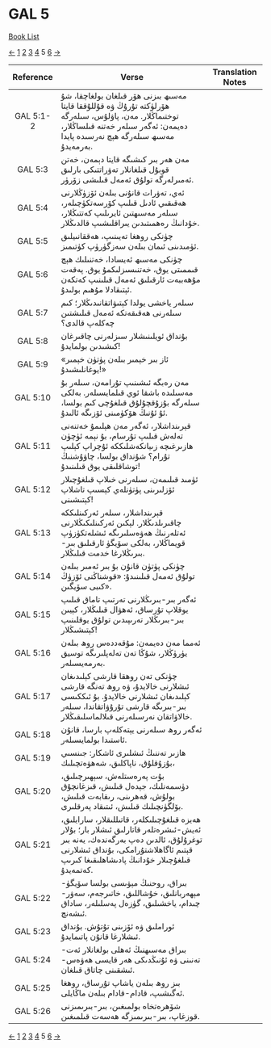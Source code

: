 # GAL 5
[Book List](../README.md)

[<-](./chapter_4.md) [1](./chapter_1.md) [2](./chapter_2.md) [3](./chapter_3.md) [4](./chapter_4.md) 5 [6](./chapter_6.md) [->](./chapter_6.md)

| Reference | Verse | Translation Notes |
|:---------:|-------|-------------------|
|GAL 5:1-2|مەسىھ بىزنى ھۆر قىلغان بولغاچقا، شۇ ھۆرلۈكتە تۇرۇڭ ۋە قۇللۇققا قايتا توختىماڭلار. مەن، پاۋلۇس، سىلەرگە دەيمەن: ئەگەر سىلەر خەتنە قىلساڭلار، مەسىھ سىلەرگە ھېچ نەرسىدە پايدا بەرمەيدۇ.||
|GAL 5:3|مەن ھەر بىر كىشىگە قايتا دېمەن، خەتن قوبۇل قىلغانلار تەۋراتتىكى بارلىق ئەمىرلەرگە تولۇق ئەمەل قىلىشى زۆرۈر.||
|GAL 5:4|ئەي، تەۋرات قانۇنى بىلەن ئۆزۈڭلارنى ھەقىقىي ئادىل قىلىپ كۆرسەتكۈچىلەر، سىلەر مەسىھتىن ئايرىلىپ كەتتىڭلار، خۇدانىڭ رەھمىتىدىن يىراقلىشىپ قالدىڭلار.||
|GAL 5:5|چۈنكى روھغا تەيىنىپ، ھەققانىيلىق ئۈمىدىنى ئىمان بىلەن سەزگۈرۈپ كۈتىمىز.||
|GAL 5:6|چۈنكى مەسىھ ئەيسادا، خەتنىلىك ھېچ قىممىتى يوق، خەتنىسىزلىكمۇ يوق. پەقەت مۇھەببەت ئارقىلىق ئەمەل قىلىنىپ كەتكەن ئېتىقادلا مۇھىم بولىدۇ.||
|GAL 5:7|سىلەر ياخشى يولدا كېتىۋاتقانىدىڭلار؛ كىم سىلەرنى ھەقىقەتكە ئەمەل قىلىشتىن چەكلەپ قالدى؟||
|GAL 5:8|بۇنداق ئويلىنىشلار سىزلەرنى چاقىرغان كىشىدىن بولمايدۇ!||
|GAL 5:9|«ئاز بىر خېمىر بىلەن پۈتۈن خېمىر يوغانلىشىدۇ!»||
|GAL 5:10|مەن رەبگە ئىشىنىپ تۇرامەن، سىلەر بۇ مەسىلىدە باشقا ئوي قىلمايسىلەر. بەلكى سىلەرگە بۇزۇقچۇلۇق قىلغۇچى كىم بولسا، ئۇ ئۇنىڭ ھۆكۈمىنى ئۆزىگە ئالىدۇ.||
|GAL 5:11|قېرىنداشلار، ئەگەر مەن ھېلىمۇ خەتنەنى تەلەش قىلىپ تۇرسام، بۇ نېمە ئۈچۈن ھازىرغىچە زىيانكەشلىككە ئۇچراپ كېلىپ تۇرام؟ شۇنداق بولسا، چاۋۇشنىڭ توشاقلىقى يوق قىلىنىدۇ!||
|GAL 5:12|ئۈمىد قىلىمەن، سىلەرنى خىلاپ قىلغۇچىلار ئۆزلىرىنى پۈتۈنلەي كېسىپ تاشلاپ كېتىشىنى!||
|GAL 5:13|قېرىنداشلار، سىلەر ئەركىنلىككە چاقىرىلدىڭلار. لېكىن ئەركىنلىكىڭلارنى ئەتلەرنىڭ ھەۋەسلىرىگە ئىشلەتكۈزۈپ قويماڭلار، بەلكى سۆيگۈ ئارقىلىق بىر-بىرىڭلارغا خدمت قىلىڭلار.||
|GAL 5:14|چۈنكى پۈتۈن قانۇن بۇ بىر ئەمىر بىلەن تولۇق ئەمەل قىلىنىدۇ: «قوشناڭنى ئۆزۈڭ كىبى سۆيگىن».||
|GAL 5:15|ئەگەر بىر-بىرىڭلارنى تەرتىپ تاماق قىلىپ يوقلاپ تۇرساق، ئەھۋال قىلىڭلار، كېيىن بىر-بىرىڭلار تەرىپىدىن تولۇق يوقلىنىپ كېتىشىڭلار!||
|GAL 5:16|ئەمما مەن دەيمەن: مۇقەددەس روھ بىلەن يۈرۈڭلار، شۇڭا تەن تەلەپلىرىگە توسيق بەرمەيسىلەر.||
|GAL 5:17|چۈنكى تەن روھقا قارشى كېلىدىغان ئىشلارنى خالايدۇ، ۋە روھ تەنگە قارشى كېلىدىغان ئىشلارنى خالايدۇ. بۇ ئىككىسى بىر-بىرىگە قارشى تۇرۇۋاتقاندا، سىلەر خالاۋاتقان نەرسىلەرنى قىلالماسلىقىڭلار.||
|GAL 5:18|ئەگەر روھ سىلەرنى يېتەكلەپ بارسا، قانۇن ئاستىدا بولمايسىلەر.||
|GAL 5:19|ھازىر تەننىڭ ئىشلىرى ئاشكار: جىنسىي بۇزۇقلۇق، ناپاكلىق، شەھۋەتچىلىك،||
|GAL 5:20|بۇت پەرەستلەش، سېھىرچىلىق، دۈسمەنلىك، جېدەل قىلىش، قىزغانچۇق بولۇش، قەھرىنى، رىقابەت قىلىش، بۆلگۈنچىلىك قىلىش، ئىتىقاد پەرقلىرى.||
|GAL 5:21|ھەيزە قىلغۇچىلىكلەر، قاتىللىقلار، سارايلىق، ئەيش-ئىشرەتلەر قاتارلىق ئىشلار بار؛ بۇلار توغرۇلۇق، ئالدىن دەپ بەرگەندەك، يەنە بىر قېتىم ئاگاھلاشتۇرامكى، بۇنداق ئىشلارنى قىلغۇچىلار خۇدانىڭ پادىشاھلىقىغا كىرىپ كەتمەيدۇ.||
|GAL 5:22|بىراق، روحنىڭ مېۋىسى بولسا سۆيگۈ-مېھەربانلىق، خۇشاللىق، خاتىرجەم، سەۋر-چىدام، ياخشىلىق، گۈزەل پەسلىلەر، ساداق ئىشەنچ.||
|GAL 5:23|ئوراملىق ۋە ئۆزىنى تۇتۇش. بۇنداق ئىشلارغا قانۇن پاتىمايدۇ.||
|GAL 5:24|بىراق مەسىھنىڭ ئەھلى بولغانلار ئەت-تەنىنى ۋە ئۇنىڭدىكى ھەر قايسى ھەۋەس-ئىشقىنى چاتاق قىلغان.||
|GAL 5:25|بىز روھ بىلەن ياشاپ تۇرساق، روھغا ئەگىشىپ، قادام-قادام بىلەن ماڭايلى.||
|GAL 5:26|شۆھرەتخاه بولمىغىن، بىر-بىرىمىزنى قوزغاپ، بىر-بىرىمىزگە ھەسەت قىلمىغىن.||


[<-](./chapter_4.md) [1](./chapter_1.md) [2](./chapter_2.md) [3](./chapter_3.md) [4](./chapter_4.md) 5 [6](./chapter_6.md) [->](./chapter_6.md)
